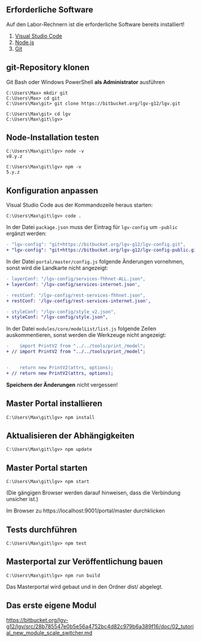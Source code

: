 ## Erforderliche Software

Auf den Labor-Rechnern ist die erforderliche Software bereits installiert!

1. [Visual Studio Code](https://code.visualstudio.com/download)
2. [Node.js](https://nodejs.org/en/download)
3. [Git](https://git-scm.com/download)

## git-Repository klonen

Git Bash oder Windows PowerShell **als Administrator** ausführen

```
C:\Users\Max> mkdir git
C:\Users\Max> cd git
C:\Users\Max\git> git clone https://bitbucket.org/lgv-g12/lgv.git

C:\Users\Max\git> cd lgv
C:\Users\Max\git\lgv>
```

## Node-Installation testen

```
C:\Users\Max\git\lgv> node -v
v8.y.z

C:\Users\Max\git\lgv> npm -v
5.y.z
```

## Konfiguration anpassen

Visual Studio Code aus der Kommandozeile heraus starten:

```
C:\Users\Max\git\lgv> code .
```

In der Datei `package.json` muss der Eintrag für `lgv-config` um `-public` ergänzt werden:

```diff
- "lgv-config": "git+https://bitbucket.org/lgv-g12/lgv-config.git",
+ "lgv-config": "git+https://bitbucket.org/lgv-g12/lgv-config-public.git",
```

In der Datei `portal/master/config.js` folgende Änderungen vornehmen, sonst wird die Landkarte nicht angezeigt:

```diff
- layerConf: "/lgv-config/services-fhhnet-ALL.json",
+ layerConf: '/lgv-config/services-internet.json',

- restConf: "/lgv-config/rest-services-fhhnet.json",
+ restConf: '/lgv-config/rest-services-internet.json',

- styleConf: "/lgv-config/style_v2.json",
+ styleConf: "/lgv-config/style.json",
```

In der Datei `modules/core/modelList/list.js` folgende Zeilen auskommentieren, sonst werden die Werkzeuge nicht angezeigt:

```diff
-    import PrintV2 from "../../tools/print_/model";
+ // import PrintV2 from "../../tools/print_/model";


-    return new PrintV2(attrs, options);
+ // return new PrintV2(attrs, options);
```

**Speichern der Änderungen** nicht vergessen!

## Master Portal installieren

```
C:\Users\Max\git\lgv> npm install
```

## Aktualisieren der Abhängigkeiten

```
C:\Users\Max\git\lgv> npm update
```

## Master Portal starten

```
C:\Users\Max\git\lgv> npm start
```

(Die gängigen Browser werden darauf hinweisen, dass die Verbindung unsicher ist.)

Im Browser zu https://localhost:9001/portal/master durchklicken

## Tests durchführen

```
C:\Users\Max\git\lgv> npm test
```

## Masterportal zur Veröffentlichung bauen

```
C:\Users\Max\git\lgv> npm run build
```
Das Masterportal wird gebaut und in den Ordner dist/ abgelegt.

## Das erste eigene Modul

https://bitbucket.org/lgv-g12/lgv/src/28b785547e0b5e56a4752bc4d82c979b6a389f16/doc/02_tutorial_new_module_scale_switcher.md

